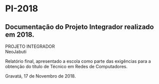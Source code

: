 # PI-2018  
## Documentação do Projeto Integrador realizado em 2018.  
  
PROJETO INTEGRADOR   
    NeoJabuti

Relatório final, apresentado a escola como parte das exigências para a obtenção do título de Técnico em Redes de Computadores.



Gravatá, 17 de Novembro de 2018.
